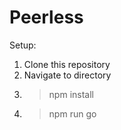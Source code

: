 # Peerless

Setup:  
1. Clone this repository  
2. Navigate to directory  
3. > npm install  
4. > npm run go  
